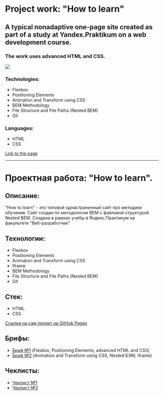 # Project work: "How to learn"

## A typical nonadaptive one-page site created as part of a study at Yandex.Praktikum on a web development course.

### The work uses advanced HTML and CSS. 

![](https://media1.giphy.com/media/CuDH1upvsF5st5Mord/giphy.gif?cid=790b76114c72d509ce5c457fed204d478ce82318d3884b1f&rid=giphy.gif&ct=g)

### Technologies: 
* Flexbox 
* Positioning Elements 
* Animation and Transform using CSS 
* BEM Methodology 
* File Structure and File Paths (Nested BEM) 
* Git 

### Languages: 
* HTML 
* CSS

[Link to the page](https://madwizz.github.io/how-to-learn/)

---------------------

# Проектная работа: "How to learn".

## Описание: 

"How to learn" - это типовой однастраничный сайт про методики обучения. Сайт создан по методологии BEM с файловой структурой Nested BEM. Создана в рамках учебы в Яндекс.Практикум на факультете "Веб-разработчик"

## Технологии: 

* Flexbox 
* Positioning Elements 
* Animation and Transform using CSS 
* Iframe
* BEM Methodology 
* File Structure and File Paths (Nested BEM) 
* Git 

## Стек:
* HTML 
* CSS 

[Ссылка на сам проект на GitHub Pages](https://madwizz.github.io/how-to-learn/)

## Брифы: 
* [Бриф №1](https://drive.google.com/file/d/1MVQEdu_WO0-7kq4744u1FAOQgbXyNDcG/view?usp=sharing) (Flexbox, Positioning Elements, advanced HTML and CSS) 
* [Бриф №2](https://drive.google.com/file/d/1L2bPH90ytovXdCCHCjMDXTp6iuPrTq3X/view?usp=sharing) (Animation and Transform using CSS, Nested БЭМ, iframe) 

## Чеклисты: 
* [Чеклист №1](https://code.s3.yandex.net/web-developer/checklists/new-program/checklist-1/index.html) 
* [Чеклист №2](https://code.s3.yandex.net/web-developer/checklists/new-program/checklist-2/index.html)
